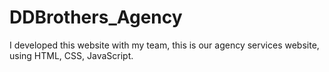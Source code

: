 # DDBrothers_Agency
I developed this website with my team, this is our agency services website, using HTML, CSS, JavaScript.
